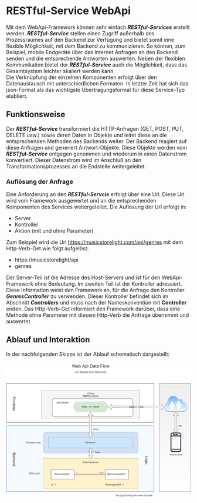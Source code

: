 ﻿RESTful-Service WebApi
======================

Mit dem WebApi-Framework können sehr einfach ***RESTful-Services*** erstellt werden. ***RESTful-Service*** stellen einen Zugriff außerhalb des Prozessraumes auf den Backend zur Verfügung und bietet somit eine flexible Möglichkeit, mit dem Backend zu kommunizieren. So können, zum Beispiel, mobile Endgeräte über das Internet Anfragen an den Backend senden und die entsprechende Antworten auswerten. Neben der flexiblen Kommunikation bietet der ***RESTful-Service*** auch die Möglichkeit, dass das Gesamtsystem leichter skaliert werden kann.  
Die Verknüpfung der einzelnen Komponenten erfolgt über den Datenaustausch mit unterschiedlichen Formaten. In letzter Zeit hat sich das json-Format als das wichtigste Übertragungsformat für diese Service-Typ etabliert.  

## Funktionsweise

Der ***RESTful-Service*** transformiert die HTTP-Anfragen (GET, POST, PUT, DELETE usw.) sowie deren Daten in Objekte und leitet diese an die entsprechenden Methoden des Backends weiter. Der Backend reagiert auf diese Anfragen und generiert Antwort-Objekte. Diese Objekte werden vom ***RESTful-Service*** entgegen genommen und wiederum in einen Datenstrom konvertiert. Dieser Datenstrom wird im Anschluß an den Transformationsprozesses an die Endstelle weitergeleitet.  

### Auflösung der Anfrage

Eine Anforderung an den ***RESTful-Servcie*** erfolgt über eine Url. Diese Url wird vom Framework ausgewertet und an die entsprechenden Komponenten des Services weitergeleitet. Die Auflösung der Url erfolgt in:

- Server
- Kontroller
- Aktion (mit und ohne Parameter)

Zum Beispiel wird die Url https://musicstorelight.com/api/genres mit dem Http-Verb-Get wie folgt aufgelöst:

- https://musicstorelight/api
- genres

Der Server-Teil ist die Adresse des Host-Servers und ist für den WebApi-Framework ohne Bedeutung. Im zweiten Teil ist der Kontroller adressiert. Diese Information weist den Framework an, für die Anfrage den Kontroller ***GenresController*** zu verwenden. Dieser Kontroller befindet sich im Abschnitt ***Controllers*** und muss nach der Nameskonvention mit **Controller** enden. Das Http-Verb-Get informiert den Framework darüber, dass eine Methode ohne Parameter mit diesem Http-Verb die Anfrage übernimmt und auswertet. 

## Ablauf und Interaktion  

In der nachfolgenden Skizze ist der Ablauf schematisch dargestellt:  

![WepApiDataFlow](WebApiDataFlow.png)


